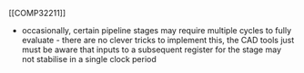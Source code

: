 [[COMP32211]]

- occasionally, certain pipeline stages may require multiple cycles to fully evaluate - there are no clever tricks to implement this, the CAD tools just must be aware that inputs to a subsequent register for the stage may not stabilise in a single clock period